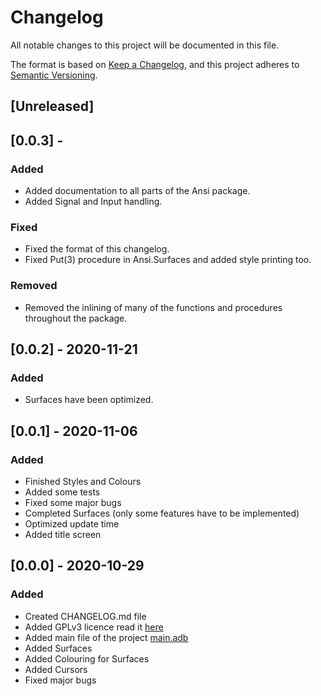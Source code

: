 # Changelog
All notable changes to this project will be documented in this file.

The format is based on [Keep a Changelog](https://keepachangelog.com/en/1.0.0/),
and this project adheres to [Semantic Versioning](https://semver.org/spec/v2.0.0.html).


## [Unreleased]

## [0.0.3] -
### Added
- Added documentation to all parts of the Ansi package.
- Added Signal and Input handling.

### Fixed
- Fixed the format of this changelog.
- Fixed Put(3) procedure in Ansi.Surfaces and added style printing too.

### Removed
- Removed the inlining of many of the functions and procedures throughout the package.


## [0.0.2] - 2020-11-21
### Added
- Surfaces have been optimized.


## [0.0.1] - 2020-11-06
### Added
- Finished Styles and Colours
- Added some tests
- Fixed some major bugs
- Completed Surfaces (only some features have to be implemented)
- Optimized update time
- Added title screen


## [0.0.0] - 2020-10-29
### Added
- Created CHANGELOG.md file
- Added GPLv3 licence read it [here](LICENCE)
- Added main file of the project [main.adb](src/main.adb)
- Added Surfaces
- Added Colouring for Surfaces
- Added Cursors
- Fixed major bugs
